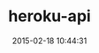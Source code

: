 ---
layout: post
title:  "heroku-api"
repo:   "heroku/heroku.rb"
date:   2015-02-18 10:44:31
gemurl: http://github.com/heroku/heroku.rb
---